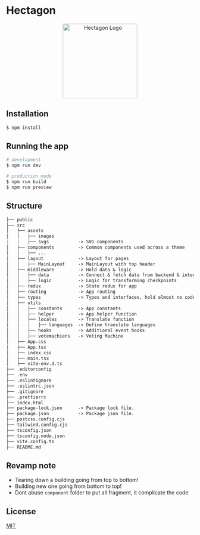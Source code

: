 # Hectagon

<p align="center">
  <a href="https://hectagon.finance/" target="blank"><img src="
https://539947357-files.gitbook.io/~/files/v0/b/gitbook-x-prod.appspot.com/o/spaces%2FQC6YR2YUPWf8CjZ47TNI%2Ficon%2FCZQku5cw38q8J5SOdXa5%2FHECTAGON%20512x512.png?alt=media&token=2a5b6996-1915-43d9-baa5-7d2c24b2c207" width="200" alt="Hectagon Logo" /></a>
</p>

## Installation

```bash
$ npm install
```

## Running the app

```bash
# development
$ npm run dev

# production mode
$ npm run build
$ npm run preview
```

## Structure

```md
├── public
├── src
│   ├── assets
│   │   ├── images
|   |   ├── svgs           -> SVG components
│   ├── components         -> Common components used across a theme
│   │   ├── ...
│   ├── layout             -> Layout for pages
│   │   ├── MainLayout     -> MainLayout with top header
│   ├── middleware         -> Hold data & logic
│   │   ├── data           -> Connect & fetch data from backend & interact with redux
│   │   ├── logic          -> Logic for transforming checkpoints
│   ├── redux              -> State redux for app
│   ├── routing            -> App routing
│   ├── types              -> Types and interfaces, hold almost no code but export from other places
│   ├── utils
│   │   ├── constants      -> App constants
│   │   ├── helper         -> App helper function
│   │   ├── locales        -> Translate function
│   │   │   ├── languages  -> Define translate languages
│   │   ├── hooks          -> Additional event hooks
│   │   ├── votemachiens   -> Voting Machine
│   ├── App.css
│   ├── App.tsx
│   ├── index.css
│   ├── main.tsx
│   ├── vite-env.d.ts
├── .editorconfig
├── .env
├── .eslintignore
├── .eslintrc.json
├── .gitignore
├── .prettierrc
├── index.html
├── package-lock.json      -> Package lock file.
├── package.json           -> Package json file.
├── postcss.config.cjs
├── tailwind.config.cjs
├── tsconfig.json
├── tsconfig.node.json
├── vite.config.ts
├── README.md
```

## Revamp note

- Tearing down a building going from top to bottom!
- Building new one going from bottom to top!
- Dont abuse `component` folder to put all fragment, it complicate the code

## License

[MIT](https://choosealicense.com/licenses/mit/)
